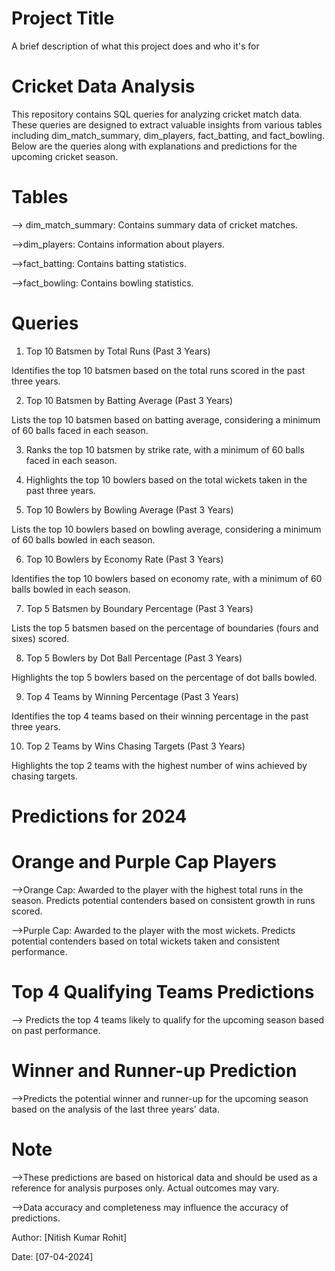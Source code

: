 
# Project Title

A brief description of what this project does and who it's for

# Cricket Data Analysis

This repository contains SQL queries for analyzing cricket match data. These queries are designed to extract valuable insights from various tables including dim_match_summary, dim_players, fact_batting, and fact_bowling. Below are the queries along with explanations and predictions for the upcoming cricket season.

# Tables
--> dim_match_summary: Contains summary data of cricket matches.

-->dim_players: Contains information about players.

-->fact_batting: Contains batting statistics.

-->fact_bowling: Contains bowling statistics.

# Queries
1. Top 10 Batsmen by Total Runs (Past 3 Years)

Identifies the top 10 batsmen based on the total runs scored in the past three years.

2. Top 10 Batsmen by Batting Average (Past 3 Years)

Lists the top 10 batsmen based on batting average, considering a minimum of 60 balls faced in each season.

3. Ranks the top 10 batsmen by strike rate, with a minimum of 60 balls faced in each season.

4. Highlights the top 10 bowlers based on the total wickets taken in the past three years.

5. Top 10 Bowlers by Bowling Average (Past 3 Years)

 Lists the top 10 bowlers based on bowling average, considering a minimum of 60 balls bowled in each season.

6. Top 10 Bowlers by Economy Rate (Past 3 Years)

Identifies the top 10 bowlers based on economy rate, with a minimum of 60 balls bowled in each season.

7. Top 5 Batsmen by Boundary Percentage (Past 3 Years)

Lists the top 5 batsmen based on the percentage of boundaries (fours and sixes) scored.

8. Top 5 Bowlers by Dot Ball Percentage (Past 3 Years)

Highlights the top 5 bowlers based on the percentage of dot balls bowled.

9. Top 4 Teams by Winning Percentage (Past 3 Years)

Identifies the top 4 teams based on their winning percentage in the past three years.

10. Top 2 Teams by Wins Chasing Targets (Past 3 Years)

Highlights the top 2 teams with the highest number of wins achieved by chasing targets.

# Predictions for 2024

# Orange and Purple Cap Players

-->Orange Cap: Awarded to the player with the highest total runs in the season. Predicts potential contenders based on consistent growth in runs scored.

-->Purple Cap: Awarded to the player with the most wickets. Predicts potential contenders based on total wickets taken and consistent performance.
# Top 4 Qualifying Teams Predictions
--> Predicts the top 4 teams likely to qualify for the upcoming season based on past performance.
# Winner and Runner-up Prediction
-->Predicts the potential winner and runner-up for the upcoming season based on the analysis of the last three years' data.
# Note
-->These predictions are based on historical data and should be used as a reference for analysis purposes only. Actual outcomes may vary.

-->Data accuracy and completeness may influence the accuracy of predictions.

Author: [Nitish Kumar Rohit]

Date: [07-04-2024]
